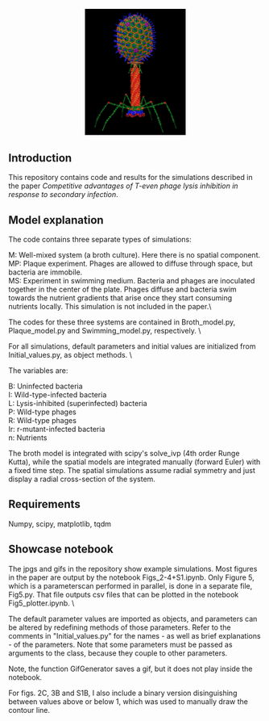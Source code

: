 <p align="center">
  <img src=T4-logo.png width="200">
</p>

## Introduction

This repository contains code and results for the simulations described in the paper *Competitive advantages of T-even phage lysis inhibition in response to secondary infection*.

## Model explanation

The code contains three separate types of simulations:

M: Well-mixed system (a broth culture). Here there is no spatial component.\
MP: Plaque experiment. Phages are allowed to diffuse through space, but bacteria are immobile.\
MS: Experiment in swimming medium. Bacteria and phages are inoculated together in the center of the plate. Phages diffuse and bacteria swim towards the nutrient gradients that arise once they start consuming nutrients locally. This simulation is not included in the paper.\

The codes for these three systems are contained in Broth_model.py, Plaque_model.py and Swimming_model.py, respectively. \

For all simulations, default parameters and initial values are initialized from Initial_values.py, as object methods. \

The variables are:

B: Uninfected bacteria \
I: Wild-type-infected bacteria \
L: Lysis-inhibited (superinfected) bacteria \
P: Wild-type phages \
R: Wild-type phages \
Ir: r-mutant-infected bacteria\
n: Nutrients

The broth model is integrated with scipy's solve_ivp (4th order Runge Kutta), while the spatial models are integrated manually (forward Euler) with a fixed time step. The spatial simulations assume radial symmetry and just display a radial cross-section of the system.

## Requirements

Numpy, scipy, matplotlib, tqdm

## Showcase notebook

The jpgs and gifs in the repository show example simulations. Most figures in the paper are output by the notebook Figs_2-4+S1.ipynb. Only Figure 5, which is a parameterscan performed in parallel, is done in a separate file, Fig5.py. That file outputs csv files that can be plotted in the notebook Fig5_plotter.ipynb. \

The default parameter values are imported as objects, and parameters can be altered by redefining methods of those parameters. Refer to the comments in "Initial_values.py" for the names - as well as brief explanations - of the parameters. Note that some parameters must be passed as arguments to the class, because they couple to other parameters.

Note, the function GifGenerator saves a gif, but it does not play inside the notebook.

For figs. 2C, 3B and S1B, I also include a binary version disinguishing between values above or below 1, which was used to manually draw the contour line.
